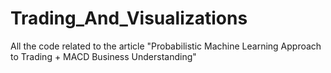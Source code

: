 # Trading_And_Visualizations
All the code related to the article "Probabilistic Machine Learning Approach to Trading + MACD Business Understanding"
